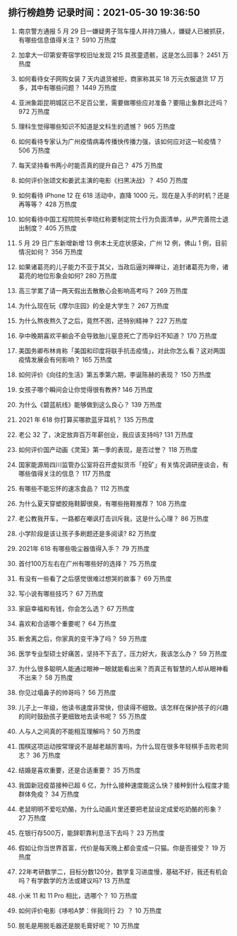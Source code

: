 
## 排行榜趋势 记录时间：2021-05-30 19:36:50
  
  1. 南京警方通报 5 月 29 日一嫌疑男子驾车撞人并持刀捅人，嫌疑人已被抓获，有哪些信息值得关注？ 5910 万热度
    
  2. 加拿大一印第安寄宿学校旧址发现 215 具孩童遗骸，这是怎么回事？ 2451 万热度
    
  3. 如何看待女子网购女装 7 天内退货被拒，商家称其买 18 万元衣服退货 17 万多，其中有哪些问题？ 1449 万热度
    
  4. 亚洲象距昆明城区已不足百公里，需要做哪些应对准备？要阻止象群北迁吗？ 972 万热度
    
  5. 理科生觉得哪些知识不知道是文科生的遗憾？ 965 万热度
    
  6. 如何看待专家认为广州疫情病毒传播快传播力强，该如何应对这一轮疫情？ 506 万热度
    
  7. 每天坚持看书两小时能否真的提升自己？ 475 万热度
    
  8. 如何评价张颂文和姜武主演的电影《扫黑决战》？ 450 万热度
    
  9. 如何看待 iPhone 12 在 618 活动中，直降 1000 元，现在是入手的时机？还是再等等？ 428 万热度
    
  10. 如何看待中国工程院院长李晓红称要制定院士行为负面清单，从严完善院士退出制度？ 405 万热度
    
  11. 5 月 29 日广东新增新增 13 例本土无症状感染，广州 12 例，佛山 1 例，目前情况如何？ 356 万热度
    
  12. 如果诸葛亮的儿子能力不亚于其父，当政后逼刘禅禅让，追封诸葛亮为帝，诸葛亮的地位形象会如何? 280 万热度
    
  13. 高三学累了请一两天假出去散散心会影响高考吗？ 269 万热度
    
  14. 为什么现在玩《摩尔庄园》的全是大学生？ 267 万热度
    
  15. 为什么熬夜熬久了之后，竟然不困，还特别精神？ 227 万热度
    
  16. 孕中晚期喜欢平躺会不会导致胎儿窒息死亡了而孕妇不知道？ 170 万热度
    
  17. 美国务卿布林肯称「美国和印度将联手抗击疫情」，对此你怎么看？这对两国疫情发展会有何影响？ 165 万热度
    
  18. 如何评价《向往的生活》第五季第六期，李诞陈赫的表现？ 150 万热度
    
  19. 女孩子哪个瞬间会让你觉得很有教养? 146 万热度
    
  20. 为什么《碧蓝航线》能够做到这么良心？ 139 万热度
    
  21. 2021 年 618 你打算买哪款蓝牙耳机？ 135 万热度
    
  22. 老公 32 了，决定放弃百万年薪创业，我应该支持吗? 131 万热度
    
  23. 如何评价国产动画《灵笼》第一季的表现，是否过誉？ 118 万热度
    
  24. 国家能源局四川监管办公室将召开虚拟货币「挖矿」有关情况调研座谈会，有哪些值得关注的信息？ 117 万热度
    
  25. 有哪些不能忘怀的速冻食品？ 112 万热度
    
  26. 为什么夏天穿塑胶拖鞋脚很臭，有哪些拖鞋推荐？ 108 万热度
    
  27. 老公教我开车，一路都在嘲讽打击训斥我，这是什么心理？ 86 万热度
    
  28. 小学阶段是该让孩子多刷题还是多阅读? 82 万热度
    
  29. 2021年 618 有哪些吸尘器值得入手？ 79 万热度
    
  30. 首付100万左右在广州有哪些好的选择？ 75 万热度
    
  31. 有没有一些看了之后感觉很难过想哭的故事？ 69 万热度
    
  32. 写小说有哪些技巧？ 67 万热度
    
  33. 家庭幸福和有钱，你会怎么选？ 67 万热度
    
  34. 喜欢和合适哪个重要呢？ 64 万热度
    
  35. 断舍离之后，你家真的变干净了吗？ 59 万热度
    
  36. 医学专业型硕士好痛苦，坚持不下去了，压力好大，我该怎么办？ 59 万热度
    
  37. 为什么很多聪明人能通过眼神一眼就能看出来？而真正有智慧的人却从眼神看不出来？ 58 万热度
    
  38. 你见过塌鼻子的帅哥吗？ 56 万热度
    
  39. 儿子上一年级，他读书速度非常快，但读得不细致。该怎样在保护孩子的兴趣的同时鼓励孩子更细致地去读书呢？ 55 万热度
    
  40. 人与人之间真的不能相互理解吗？ 50 万热度
    
  41. 围棋这项运动按常理说不是越老越厉害吗，为什么现在很多年轻棋手击败老同志？ 36 万热度
    
  42. 结婚是喜欢重要，还是合适重要？ 35 万热度
    
  43. 我国新冠疫苗接种已超 6 亿，为什么接种速度能这么快？接种到什么程度才能群体免疫？ 34 万热度
    
  44. 老鼠明明不爱吃奶酪，为什么动画片里还要把老鼠设定成爱吃奶酪的形象？ 27 万热度
    
  45. 在银行存500万，能辞职靠利息活下去吗？ 23 万热度
    
  46. 假如让你当世界首富，代价是每天晚上都会变成一只猫。你是否接受？ 19 万热度
    
  47. 22年考研数学二，目标分数120分，数学复习进度慢，基础不好，我还有机会吗？有学数学的方法或建议吗? 13 万热度
    
  48. 小米 11 和 11 Pro 相比，选哪个？ 10 万热度
    
  49. 如何评价电影《哆啦A梦：伴我同行 2》？ 10 万热度
    
  50. 脱毛是用脱毛器还是脱毛膏好呢？ 10 万热度
    
